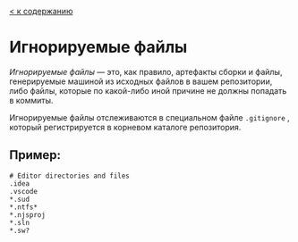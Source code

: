 [< к содержанию](./readme.md)

# Игнорируемые файлы

_Игнорируемые файлы_ — это, как правило, артефакты сборки и файлы, генерируемые машиной из исходных файлов в вашем репозитории, либо файлы, которые по какой-либо иной причине не должны попадать в коммиты.

Игнорируемые файлы отслеживаются в специальном файле `.gitignore` , который регистрируется в корневом каталоге репозитория.

## Пример:

    # Editor directories and files
    .idea
    .vscode
    *.sud
    *.ntfs*
    *.njsproj
    *.sln
    *.sw?
